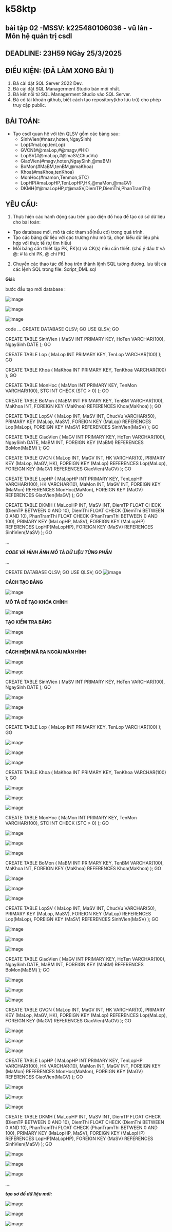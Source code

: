 # k58ktp
## bài tập 02 -MSSV: k225480106036 - vũ lân - Môn hệ quản trị csdl

## DEADLINE: 23H59 NGày 25/3/2025

## ĐIỀU KIỆN: (ĐÃ LÀM XONG BÀI 1)

1. Đã cài đặt SQL Server 2022 Dev.
2. Đã cài đặt SQL Managerment Studio bản mới nhất.
3. Đã kết nối từ SQL Managerment Studio vào SQL Server.
4. Đã có tài khoản github, biết cách tạo repository(kho lưu trữ) cho phép truy cập public.

## BÀI TOÁN:
- Tạo csdl quan hệ với tên QLSV gồm các bảng sau:
  + SinhVien(#masv,hoten,NgaySinh)
  + Lop(#maLop,tenLop)
  + GVCN(#@maLop,#@magv,#HK)
  + LopSV(#@maLop,#@maSV,ChucVu)
  + GiaoVien(#magv,hoten,NgaySinh,@maBM)
  + BoMon(#MaBM,tenBM,@maKhoa)
  + Khoa(#maKhoa,tenKhoa)
  + MonHoc(#mamon,Tenmon,STC)
  + LopHP(#maLopHP,TenLopHP,HK,@maMon,@maGV)
  + DKMH(#@maLopHP,#@maSV,DiemTP,DiemThi,PhanTramThi)

## YÊU CẦU:
1. Thực hiện các hành động sau trên giao diện đồ hoạ để tạo cơ sở dữ liệu cho bài toán:
  + Tạo database mới, mô tả các tham số(nếu có) trong quá trình.
  + Tạo các bảng dữ liệu với các trường như mô tả, chọn kiểu dữ liệu phù hợp với thực tế (tự tìm hiểu)
  + Mỗi bảng cần thiết lập PK, FK(s) và CK(s) nếu cần thiết. (chú ý dấu # và @: # là chỉ PK, @ chỉ FK)
2. Chuyển các thao tác đồ hoạ trên thành lệnh SQL tương đương. lưu tất cả các lệnh SQL trong file: Script_DML.sql

**Giải:**

bước đầu tạo mới database :

![image](https://github.com/user-attachments/assets/b1c601b5-472f-4c20-a0d0-139c6d0f159e)


![image](https://github.com/user-attachments/assets/672f9d01-1c0e-415f-8421-a24e351d3b1a)


![image](https://github.com/user-attachments/assets/cdb613dc-aa6a-4541-b2d4-bfa7722318cc)

code
...
CREATE DATABASE QLSV;
GO
USE QLSV;
GO

CREATE TABLE SinhVien (
    MaSV INT PRIMARY KEY,
    HoTen VARCHAR(100),
    NgaySinh DATE
);
GO

CREATE TABLE Lop (
    MaLop INT PRIMARY KEY,
    TenLop VARCHAR(100)
);
GO

CREATE TABLE Khoa (
    MaKhoa INT PRIMARY KEY,
    TenKhoa VARCHAR(100)
);
GO

CREATE TABLE MonHoc (
    MaMon INT PRIMARY KEY,
    TenMon VARCHAR(100),
    STC INT CHECK (STC > 0)
);
GO

CREATE TABLE BoMon (
    MaBM INT PRIMARY KEY,
    TenBM VARCHAR(100),
    MaKhoa INT,
    FOREIGN KEY (MaKhoa) REFERENCES Khoa(MaKhoa)
);
GO

CREATE TABLE LopSV (
    MaLop INT,
    MaSV INT,
    ChucVu VARCHAR(50),
    PRIMARY KEY (MaLop, MaSV),
    FOREIGN KEY (MaLop) REFERENCES Lop(MaLop),
    FOREIGN KEY (MaSV) REFERENCES SinhVien(MaSV)
);
GO

CREATE TABLE GiaoVien (
    MaGV INT PRIMARY KEY,
    HoTen VARCHAR(100),
    NgaySinh DATE,
    MaBM INT,
    FOREIGN KEY (MaBM) REFERENCES BoMon(MaBM)
);
GO

CREATE TABLE GVCN (
    MaLop INT,
    MaGV INT,
    HK VARCHAR(10),
    PRIMARY KEY (MaLop, MaGV, HK),
    FOREIGN KEY (MaLop) REFERENCES Lop(MaLop),
    FOREIGN KEY (MaGV) REFERENCES GiaoVien(MaGV)
);
GO

CREATE TABLE LopHP (
    MaLopHP INT PRIMARY KEY,
    TenLopHP VARCHAR(100),
    HK VARCHAR(10),
    MaMon INT,
    MaGV INT,
    FOREIGN KEY (MaMon) REFERENCES MonHoc(MaMon),
    FOREIGN KEY (MaGV) REFERENCES GiaoVien(MaGV)
);
GO

CREATE TABLE DKMH (
    MaLopHP INT,
    MaSV INT,
    DiemTP FLOAT CHECK (DiemTP BETWEEN 0 AND 10),
    DiemThi FLOAT CHECK (DiemThi BETWEEN 0 AND 10),
    PhanTramThi FLOAT CHECK (PhanTramThi BETWEEN 0 AND 100),
    PRIMARY KEY (MaLopHP, MaSV),
    FOREIGN KEY (MaLopHP) REFERENCES LopHP(MaLopHP),
    FOREIGN KEY (MaSV) REFERENCES SinhVien(MaSV)
);
GO

...

***CODE VÀ HÌNH ẢNH MÔ TẢ DỮ LIỆU TỪNG PHẦN***

...

CREATE DATABASE QLSV;
GO
USE QLSV;
GO
![image](https://github.com/user-attachments/assets/15cf162e-e6b4-412e-9e2f-83c128c331f6)

**CÁCH TẠO BẢNG**

![image](https://github.com/user-attachments/assets/4f0351b4-2a55-4fed-91d9-1f44971cb2c0)

**MÔ TẢ ĐỂ TẠO KHÓA CHÍNH**

![image](https://github.com/user-attachments/assets/cc613a54-d330-4a47-b318-d14c1817910b)

**TẠO KIỂM TRA BẢNG**

![image](https://github.com/user-attachments/assets/dce229f2-4002-499e-810b-d7850486e6d1)

![image](https://github.com/user-attachments/assets/2fd8d8b9-5932-4d2f-853d-2f71c8a5dc25)

**CÁCH HIỆN MÃ RA NGOÀI MÀN HÌNH**

![image](https://github.com/user-attachments/assets/6966c115-d6cd-4b3b-96e8-495411699723)

![image](https://github.com/user-attachments/assets/2438dfe2-1133-469b-bc2b-ddbe4e1b5ff7)

CREATE TABLE SinhVien (
    MaSV INT PRIMARY KEY,
    HoTen VARCHAR(100),
    NgaySinh DATE
);
GO

![image](https://github.com/user-attachments/assets/0cbd06c4-00b0-4814-818b-58c14ff39920)

![image](https://github.com/user-attachments/assets/ef25926f-2d37-4a8b-a46e-0dc6c55a244d)

![image](https://github.com/user-attachments/assets/71e6247d-d81d-4208-a09e-3aed391f3a2c)

CREATE TABLE Lop (
    MaLop INT PRIMARY KEY,
    TenLop VARCHAR(100)
);
GO

![image](https://github.com/user-attachments/assets/d26e2b07-7fd2-465c-aed4-0259027f1ec5)

![image](https://github.com/user-attachments/assets/7569ff0b-0fe2-4119-84ce-492c194732ab)

![image](https://github.com/user-attachments/assets/411c7dc9-2184-4ce8-9242-cf4682db2fd0)

CREATE TABLE Khoa (
    MaKhoa INT PRIMARY KEY,
    TenKhoa VARCHAR(100)
);
GO

![image](https://github.com/user-attachments/assets/6eb2baef-f174-4dd4-9358-13beff3f933f)

![image](https://github.com/user-attachments/assets/72e70eff-f1f9-40df-aeb9-5714ee91dc19)

![image](https://github.com/user-attachments/assets/fc2e2b08-0399-4850-beb5-fab85d55cd38)

CREATE TABLE MonHoc (
    MaMon INT PRIMARY KEY,
    TenMon VARCHAR(100),
    STC INT CHECK (STC > 0)
);
GO

![image](https://github.com/user-attachments/assets/c979d20f-4956-4998-a9ed-034eb402d4d4)

![image](https://github.com/user-attachments/assets/193660c4-e1e8-4b3c-b95c-338e44720ec6)

![image](https://github.com/user-attachments/assets/c35e4ef7-1497-42a1-87c9-08720088816f)

CREATE TABLE BoMon (
    MaBM INT PRIMARY KEY,
    TenBM VARCHAR(100),
    MaKhoa INT,
    FOREIGN KEY (MaKhoa) REFERENCES Khoa(MaKhoa)
);
GO

![image](https://github.com/user-attachments/assets/bc326dee-caae-465a-9740-e08ae85a79cf)

![image](https://github.com/user-attachments/assets/e6783b7a-9cb6-4481-9bc2-8198c8cb9ddc)

![image](https://github.com/user-attachments/assets/9db6fd33-2931-4f5b-952b-497c08e4eb87)

CREATE TABLE LopSV (
    MaLop INT,
    MaSV INT,
    ChucVu VARCHAR(50),
    PRIMARY KEY (MaLop, MaSV),
    FOREIGN KEY (MaLop) REFERENCES Lop(MaLop),
    FOREIGN KEY (MaSV) REFERENCES SinhVien(MaSV)
);
GO

![image](https://github.com/user-attachments/assets/24887dad-45a5-4fdb-bfdb-3081e708f894)

![image](https://github.com/user-attachments/assets/01469baa-1f56-4033-8fbf-f7da74cc1047)

![image](https://github.com/user-attachments/assets/e6f7c51d-a052-44a7-86a6-827df78cab12)

CREATE TABLE GiaoVien (
    MaGV INT PRIMARY KEY,
    HoTen VARCHAR(100),
    NgaySinh DATE,
    MaBM INT,
    FOREIGN KEY (MaBM) REFERENCES BoMon(MaBM)
);
GO

![image](https://github.com/user-attachments/assets/f56283a6-2a88-4ed9-b146-61cf269eb55b)

![image](https://github.com/user-attachments/assets/5f888719-7462-46fd-b714-8652b94ff063)

![image](https://github.com/user-attachments/assets/a3705548-43c1-46d1-aa94-0c8d64c1cd8b)

CREATE TABLE GVCN (
    MaLop INT,
    MaGV INT,
    HK VARCHAR(10),
    PRIMARY KEY (MaLop, MaGV, HK),
    FOREIGN KEY (MaLop) REFERENCES Lop(MaLop),
    FOREIGN KEY (MaGV) REFERENCES GiaoVien(MaGV)
);
GO

![image](https://github.com/user-attachments/assets/2ed14062-0007-4886-806a-2ab544382eda)

![image](https://github.com/user-attachments/assets/40727bfb-dd09-4749-b264-7124133d9bd9)

![image](https://github.com/user-attachments/assets/4c55562b-a34c-418d-a285-a556916922cb)

CREATE TABLE LopHP (
    MaLopHP INT PRIMARY KEY,
    TenLopHP VARCHAR(100),
    HK VARCHAR(10),
    MaMon INT,
    MaGV INT,
    FOREIGN KEY (MaMon) REFERENCES MonHoc(MaMon),
    FOREIGN KEY (MaGV) REFERENCES GiaoVien(MaGV)
);
GO

![image](https://github.com/user-attachments/assets/b3a8acfc-0b1d-4f20-90d9-e4925f30e638)

![image](https://github.com/user-attachments/assets/387f1e12-6315-4f3d-976f-c4ca1495bf1c)

![image](https://github.com/user-attachments/assets/c7ce72b4-afe4-48cb-8655-053e8d949822)

CREATE TABLE DKMH (
    MaLopHP INT,
    MaSV INT,
    DiemTP FLOAT CHECK (DiemTP BETWEEN 0 AND 10),
    DiemThi FLOAT CHECK (DiemThi BETWEEN 0 AND 10),
    PhanTramThi FLOAT CHECK (PhanTramThi BETWEEN 0 AND 100),
    PRIMARY KEY (MaLopHP, MaSV),
    FOREIGN KEY (MaLopHP) REFERENCES LopHP(MaLopHP),
    FOREIGN KEY (MaSV) REFERENCES SinhVien(MaSV)
);
GO


![image](https://github.com/user-attachments/assets/f54f8cff-f000-4d8f-9f52-a6ea8eaed3ff)

![image](https://github.com/user-attachments/assets/07a515dd-9a0f-4cd8-b65a-32bde7ba12d8)

![image](https://github.com/user-attachments/assets/d1919364-87fc-41dd-a8b2-3fd3abddf483)

....

***tạo sơ đồ dữ liệu mới:***


![image](https://github.com/user-attachments/assets/722df56c-81ef-46fe-8317-2a9dd06e52e0)

![image](https://github.com/user-attachments/assets/932e7c97-8099-4704-abfc-97eef9b603a3)

![image](https://github.com/user-attachments/assets/5ea812b8-6259-4975-84b7-e42d516d210c)




